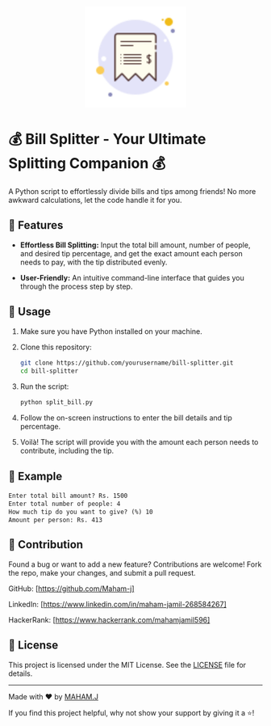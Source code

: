 <div align="center">
    <img src="logo.png" alt="Bill Splitter Logo" width="200"/>
</div>

# 💰 Bill Splitter - Your Ultimate Splitting Companion 💰

A Python script to effortlessly divide bills and tips among friends! No more awkward calculations, let the code handle it for you.

## 🚀 Features

- **Effortless Bill Splitting:** Input the total bill amount, number of people, and desired tip percentage, and get the exact amount each person needs to pay, with the tip distributed evenly.

- **User-Friendly:** An intuitive command-line interface that guides you through the process step by step.

## 🔧 Usage

1. Make sure you have Python installed on your machine.

2. Clone this repository:

    ```sh
    git clone https://github.com/yourusername/bill-splitter.git
    cd bill-splitter
    ```

3. Run the script:

    ```sh
    python split_bill.py
    ```

4. Follow the on-screen instructions to enter the bill details and tip percentage.

5. Voilà! The script will provide you with the amount each person needs to contribute, including the tip.

## 🌟 Example

```
Enter total bill amount? Rs. 1500
Enter total number of people: 4
How much tip do you want to give? (%) 10
Amount per person: Rs. 413
```

## 🎉 Contribution

Found a bug or want to add a new feature? Contributions are welcome! Fork the repo, make your changes, and submit a pull request.

GitHub: [https://github.com/Maham-j]

LinkedIn: [https://www.linkedin.com/in/maham-jamil-268584267]

HackerRank: [https://www.hackerrank.com/mahamjamil596]

## 📄 License

This project is licensed under the MIT License. See the [LICENSE](LICENSE) file for details.

---

Made with ❤️ by [MAHAM.J](MAHAM.J)



If you find this project helpful, why not show your support by giving it a ⭐️!
